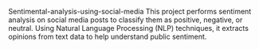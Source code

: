 Sentimental-analysis-using-social-media
This project performs sentiment analysis on social media posts to classify them as positive, negative, or neutral. Using Natural Language Processing (NLP) techniques, it extracts opinions from text data to help understand public sentiment.
